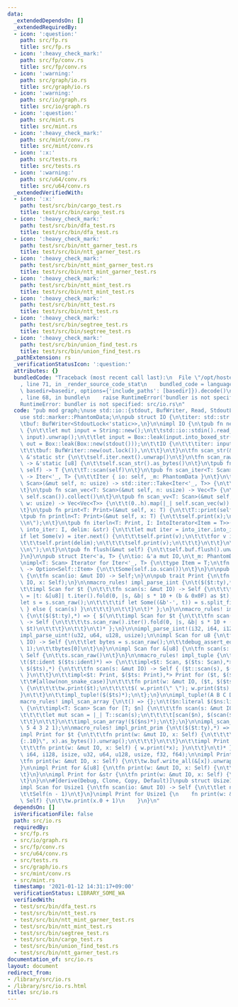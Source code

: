 ```yaml
---
data:
  _extendedDependsOn: []
  _extendedRequiredBy:
  - icon: ':question:'
    path: src/fp.rs
    title: src/fp.rs
  - icon: ':heavy_check_mark:'
    path: src/fp/conv.rs
    title: src/fp/conv.rs
  - icon: ':warning:'
    path: src/graph/io.rs
    title: src/graph/io.rs
  - icon: ':warning:'
    path: src/io/graph.rs
    title: src/io/graph.rs
  - icon: ':question:'
    path: src/mint.rs
    title: src/mint.rs
  - icon: ':heavy_check_mark:'
    path: src/mint/conv.rs
    title: src/mint/conv.rs
  - icon: ':x:'
    path: src/tests.rs
    title: src/tests.rs
  - icon: ':warning:'
    path: src/u64/conv.rs
    title: src/u64/conv.rs
  _extendedVerifiedWith:
  - icon: ':x:'
    path: test/src/bin/cargo_test.rs
    title: test/src/bin/cargo_test.rs
  - icon: ':heavy_check_mark:'
    path: test/src/bin/dfa_test.rs
    title: test/src/bin/dfa_test.rs
  - icon: ':heavy_check_mark:'
    path: test/src/bin/ntt_garner_test.rs
    title: test/src/bin/ntt_garner_test.rs
  - icon: ':heavy_check_mark:'
    path: test/src/bin/ntt_mint_garner_test.rs
    title: test/src/bin/ntt_mint_garner_test.rs
  - icon: ':heavy_check_mark:'
    path: test/src/bin/ntt_mint_test.rs
    title: test/src/bin/ntt_mint_test.rs
  - icon: ':heavy_check_mark:'
    path: test/src/bin/ntt_test.rs
    title: test/src/bin/ntt_test.rs
  - icon: ':heavy_check_mark:'
    path: test/src/bin/segtree_test.rs
    title: test/src/bin/segtree_test.rs
  - icon: ':heavy_check_mark:'
    path: test/src/bin/union_find_test.rs
    title: test/src/bin/union_find_test.rs
  _pathExtension: rs
  _verificationStatusIcon: ':question:'
  attributes: {}
  bundledCode: "Traceback (most recent call last):\n  File \"/opt/hostedtoolcache/Python/3.9.1/x64/lib/python3.9/site-packages/onlinejudge_verify/documentation/build.py\"\
    , line 71, in _render_source_code_stat\n    bundled_code = language.bundle(stat.path,\
    \ basedir=basedir, options={'include_paths': [basedir]}).decode()\n  File \"/opt/hostedtoolcache/Python/3.9.1/x64/lib/python3.9/site-packages/onlinejudge_verify/languages/user_defined.py\"\
    , line 68, in bundle\n    raise RuntimeError('bundler is not specified: {}'.format(path.as_posix()))\n\
    RuntimeError: bundler is not specified: src/io.rs\n"
  code: "pub mod graph;\nuse std::io::{stdout, BufWriter, Read, StdoutLock, Write};\n\
    use std::marker::PhantomData;\n\npub struct IO {\n\titer: std::str::SplitAsciiWhitespace<'static>,\n\
    \tbuf: BufWriter<StdoutLock<'static>>,\n}\n\nimpl IO {\n\tpub fn new() -> Self\
    \ {\n\t\tlet mut input = String::new();\n\t\tstd::io::stdin().read_to_string(&mut\
    \ input).unwrap();\n\t\tlet input = Box::leak(input.into_boxed_str());\n\t\tlet\
    \ out = Box::leak(Box::new(stdout()));\n\t\tIO {\n\t\t\titer: input.split_ascii_whitespace(),\n\
    \t\t\tbuf: BufWriter::new(out.lock()),\n\t\t}\n\t}\n\tfn scan_str(&mut self) ->\
    \ &'static str {\n\t\tself.iter.next().unwrap()\n\t}\n\tfn scan_raw(&mut self)\
    \ -> &'static [u8] {\n\t\tself.scan_str().as_bytes()\n\t}\n\tpub fn scan<T: Scan>(&mut\
    \ self) -> T {\n\t\tT::scan(self)\n\t}\n\tpub fn scan_iter<T: Scan>(&mut self)\
    \ -> Iter<'_, T> {\n\t\tIter { io: self, _m: PhantomData }\n\t}\n\tpub fn scan_n<T:\
    \ Scan>(&mut self, n: usize) -> std::iter::Take<Iter<'_, T>> {\n\t\tself.scan_iter().take(n)\n\
    \t}\n\tpub fn scan_vec<T: Scan>(&mut self, n: usize) -> Vec<T> {\n\t\t(0..n).map(|_|\
    \ self.scan()).collect()\n\t}\n\tpub fn scan_vv<T: Scan>(&mut self, h: usize,\
    \ w: usize) -> Vec<Vec<T>> {\n\t\t(0..h).map(|_| self.scan_vec(w)).collect()\n\
    \t}\n\tpub fn print<T: Print>(&mut self, x: T) {\n\t\tT::print(self, x);\n\t}\n\
    \tpub fn println<T: Print>(&mut self, x: T) {\n\t\tself.print(x);\n\t\tself.print(\"\
    \\n\");\n\t}\n\tpub fn iterln<T: Print, I: IntoIterator<Item = T>>(&mut self,\
    \ into_iter: I, delim: &str) {\n\t\tlet mut iter = into_iter.into_iter();\n\t\t\
    if let Some(v) = iter.next() {\n\t\t\tself.print(v);\n\t\t\tfor v in iter {\n\t\
    \t\t\tself.print(delim);\n\t\t\t\tself.print(v);\n\t\t\t}\n\t\t}\n\t\tself.print(\"\
    \\n\");\n\t}\n\tpub fn flush(&mut self) {\n\t\tself.buf.flush().unwrap();\n\t\
    }\n}\n\npub struct Iter<'a, T> {\n\tio: &'a mut IO,\n\t_m: PhantomData<T>,\n}\n\
    \nimpl<T: Scan> Iterator for Iter<'_, T> {\n\ttype Item = T;\n\tfn next(&mut self)\
    \ -> Option<Self::Item> {\n\t\tSome(self.io.scan())\n\t}\n}\n\npub trait Scan\
    \ {\n\tfn scan(io: &mut IO) -> Self;\n}\n\npub trait Print {\n\tfn print(w: &mut\
    \ IO, x: Self);\n}\n\nmacro_rules! impl_parse_iint {\n\t($($t:ty),*) => { $(\n\
    \t\timpl Scan for $t {\n\t\t\tfn scan(s: &mut IO) -> Self {\n\t\t\t\tlet scan\
    \ = |t: &[u8]| t.iter().fold(0, |s, &b| s * 10 + (b & 0x0F) as $t);\n\t\t\t\t\
    let s = s.scan_raw();\n\t\t\t\tif let Some((&b'-', t)) = s.split_first() { -scan(t)\
    \ } else { scan(s) }\n\t\t\t}\n\t\t}\n\t)* };\n}\n\nmacro_rules! impl_parse_uint\
    \ {\n\t($($t:ty),*) => { $(\n\t\timpl Scan for $t {\n\t\t\tfn scan(s: &mut IO)\
    \ -> Self {\n\t\t\t\ts.scan_raw().iter().fold(0, |s, &b| s * 10 + (b & 0x0F) as\
    \ $t)\n\t\t\t}\n\t\t}\n\t)* };\n}\n\nimpl_parse_iint!(i32, i64, i128, isize);\n\
    impl_parse_uint!(u32, u64, u128, usize);\n\nimpl Scan for u8 {\n\tfn scan(s: &mut\
    \ IO) -> Self {\n\t\tlet bytes = s.scan_raw();\n\t\tdebug_assert_eq!(bytes.len(),\
    \ 1);\n\t\tbytes[0]\n\t}\n}\n\nimpl Scan for &[u8] {\n\tfn scan(s: &mut IO) ->\
    \ Self {\n\t\ts.scan_raw()\n\t}\n}\n\nmacro_rules! impl_tuple {\n\t() => {};\n\
    \t($t:ident $($ts:ident)*) => {\n\t\timpl<$t: Scan, $($ts: Scan),*> Scan for ($t,\
    \ $($ts),*) {\n\t\t\tfn scan(s: &mut IO) -> Self { ($t::scan(s), $($ts::scan(s)),*)\
    \ }\n\t\t}\n\t\timpl<$t: Print, $($ts: Print),*> Print for ($t, $($ts),*) {\n\t\
    \t\t#[allow(non_snake_case)]\n\t\t\tfn print(w: &mut IO, ($t, $($ts),*): Self)\
    \ {\n\t\t\t\tw.print($t);\n\t\t\t\t$( w.print(\" \"); w.print($ts); )*\n\t\t\t\
    }\n\t\t}\n\t\timpl_tuple!($($ts)*);\n\t};\n}\n\nimpl_tuple!(A B C D E F G);\n\n\
    macro_rules! impl_scan_array {\n\t() => {};\n\t($n:literal $($ns:literal)*) =>\
    \ {\n\t\timpl<T: Scan> Scan for [T; $n] {\n\t\t\tfn scan(s: &mut IO) -> Self {\n\
    \t\t\t\tlet mut scan = |_| T::scan(s);\n\t\t\t\t[scan($n), $(scan($ns)),*]\n\t\
    \t\t}\n\t\t}\n\t\timpl_scan_array!($($ns)*);\n\t};\n}\n\nimpl_scan_array!(7 6\
    \ 5 4 3 2 1);\n\nmacro_rules! impl_print_prim {\n\t($($t:ty),*) => { $(\n\t\t\
    impl Print for $t {\n\t\t\tfn print(w: &mut IO, x: Self) {\n\t\t\t\tw.buf.write_all(format!(\"\
    {:.10}\", x).as_bytes()).unwrap();\n\t\t\t}\n\t\t}\n\t\timpl Print for &$t {\n\
    \t\t\tfn print(w: &mut IO, x: Self) { w.print(*x); }\n\t\t}\n\t)* };\n}\n\nimpl_print_prim!(i32,\
    \ i64, i128, isize, u32, u64, u128, usize, f32, f64);\n\nimpl Print for u8 {\n\
    \tfn print(w: &mut IO, x: Self) {\n\t\tw.buf.write_all(&[x]).unwrap();\n\t}\n\
    }\n\nimpl Print for &[u8] {\n\tfn print(w: &mut IO, x: Self) {\n\t\tw.buf.write_all(x).unwrap();\n\
    \t}\n}\n\nimpl Print for &str {\n\tfn print(w: &mut IO, x: Self) {\n\t\tw.print(x.as_bytes());\n\
    \t}\n}\n\n#[derive(Debug, Clone, Copy, Default)]\npub struct Usize1(pub usize);\n\
    impl Scan for Usize1 {\n\tfn scan(io: &mut IO) -> Self {\n\t\tlet n: usize = io.scan();\n\
    \t\tSelf(n - 1)\n\t}\n}\nimpl Print for Usize1 {\n    fn print(w: &mut IO, x:\
    \ Self) {\n\t\tw.print(x.0 + 1)\n    }\n}\n"
  dependsOn: []
  isVerificationFile: false
  path: src/io.rs
  requiredBy:
  - src/fp.rs
  - src/io/graph.rs
  - src/fp/conv.rs
  - src/u64/conv.rs
  - src/tests.rs
  - src/graph/io.rs
  - src/mint/conv.rs
  - src/mint.rs
  timestamp: '2021-01-12 14:31:17+09:00'
  verificationStatus: LIBRARY_SOME_WA
  verifiedWith:
  - test/src/bin/dfa_test.rs
  - test/src/bin/ntt_test.rs
  - test/src/bin/ntt_mint_garner_test.rs
  - test/src/bin/ntt_mint_test.rs
  - test/src/bin/segtree_test.rs
  - test/src/bin/cargo_test.rs
  - test/src/bin/union_find_test.rs
  - test/src/bin/ntt_garner_test.rs
documentation_of: src/io.rs
layout: document
redirect_from:
- /library/src/io.rs
- /library/src/io.rs.html
title: src/io.rs
---
```

